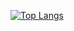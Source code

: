 [![Top Langs](https://github-readme-stats-hqn21.vercel.app/api/top-langs/?username=hqn21&langs_count=7&card_width=512&count_private=true)](https://github-readme-stats-hqn21.vercel.app/api/top-langs/?username=hqn21&langs_count=7&card_width=512&count_private=true)
